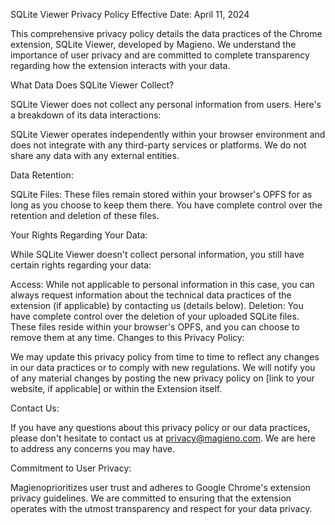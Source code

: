 SQLite Viewer Privacy Policy
Effective Date: April 11, 2024

This comprehensive privacy policy details the data practices of the Chrome extension, SQLite Viewer, developed by Magieno. We understand the importance of user privacy and are committed to complete transparency regarding how the extension interacts with your data.

What Data Does SQLite Viewer Collect?

SQLite Viewer does not collect any personal information from users. Here's a breakdown of its data interactions:

SQLite Viewer operates independently within your browser environment and does not integrate with any third-party services or platforms. We do not share any data with any external entities.

Data Retention:

SQLite Files: These files remain stored within your browser's OPFS for as long as you choose to keep them there. You have complete control over the retention and deletion of these files.

Your Rights Regarding Your Data:

While SQLite Viewer doesn't collect personal information, you still have certain rights regarding your data:

Access: While not applicable to personal information in this case, you can always request information about the technical data practices of the extension (if applicable) by contacting us (details below).
Deletion: You have complete control over the deletion of your uploaded SQLite files. These files reside within your browser's OPFS, and you can choose to remove them at any time.
Changes to this Privacy Policy:

We may update this privacy policy from time to time to reflect any changes in our data practices or to comply with new regulations. We will notify you of any material changes by posting the new privacy policy on [link to your website, if applicable] or within the Extension itself.

Contact Us:

If you have any questions about this privacy policy or our data practices, please don't hesitate to contact us at privacy@magieno.com. We are here to address any concerns you may have.

Commitment to User Privacy:

Magienoprioritizes user trust and adheres to Google Chrome's extension privacy guidelines. We are committed to ensuring that the extension operates with the utmost transparency and respect for your data privacy.
